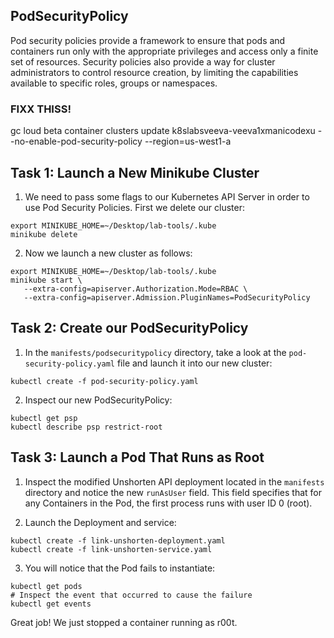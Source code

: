 ## PodSecurityPolicy
Pod security policies provide a framework to ensure that pods and containers run only with the appropriate privileges and access only a finite set of resources. Security policies also provide a way for cluster administrators to control resource creation, by limiting the capabilities available to specific roles, groups or namespaces.

### FIXX THISS!
gc
loud beta container clusters update k8slabsveeva-veeva1xmanicodexu --no-enable-pod-security-policy --region=us-west1-a


## Task 1: Launch a New Minikube Cluster
1. We need to pass some flags to our Kubernetes API Server in order to use Pod Security Policies. First we delete our cluster:
```
export MINIKUBE_HOME=~/Desktop/lab-tools/.kube
minikube delete
```

2. Now we launch a new cluster as follows:
```
export MINIKUBE_HOME=~/Desktop/lab-tools/.kube
minikube start \
   --extra-config=apiserver.Authorization.Mode=RBAC \
   --extra-config=apiserver.Admission.PluginNames=PodSecurityPolicy
```

## Task 2: Create our PodSecurityPolicy
1. In the `manifests/podsecuritypolicy` directory, take a look at the `pod-security-policy.yaml` file and launch it into our new cluster:
```
kubectl create -f pod-security-policy.yaml
```

2. Inspect our new PodSecurityPolicy:
```
kubectl get psp
kubectl describe psp restrict-root
```

## Task 3: Launch a Pod That Runs as Root
1. Inspect the modified Unshorten API deployment located in the `manifests` directory and notice the new `runAsUser` field. This field specifies that for any Containers in the Pod, the first process runs with user ID 0 (root). 

2. Launch the Deployment and service:
```
kubectl create -f link-unshorten-deployment.yaml
kubectl create -f link-unshorten-service.yaml
```

3. You will notice that the Pod fails to instantiate:
```
kubectl get pods
# Inspect the event that occurred to cause the failure
kubectl get events
```

Great job! We just stopped a container running as r00t.


